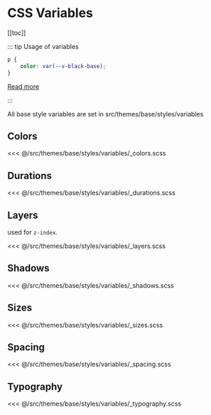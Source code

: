 # CSS Variables

[[toc]]

::: tip Usage of variables

```css
p {
	color: var(--v-black-base);
}
```

[Read more](https://developer.mozilla.org/en-US/docs/Web/CSS/Using_CSS_custom_properties)

:::

All base style variables are set in src/themes/base/styles/variables

## Colors

<!-- prettier-ignore -->
<<< @/src/themes/base/styles/variables/_colors.scss

## Durations

<!-- prettier-ignore -->
<<< @/src/themes/base/styles/variables/_durations.scss

## Layers

used for `z-index`.

<!-- prettier-ignore -->
<<< @/src/themes/base/styles/variables/_layers.scss

## Shadows

<!-- prettier-ignore -->
<<< @/src/themes/base/styles/variables/_shadows.scss

## Sizes

<!-- prettier-ignore -->
<<< @/src/themes/base/styles/variables/_sizes.scss

## Spacing

<!-- prettier-ignore -->
<<< @/src/themes/base/styles/variables/_spacing.scss

## Typography

<!-- prettier-ignore -->
<<< @/src/themes/base/styles/variables/_typography.scss
